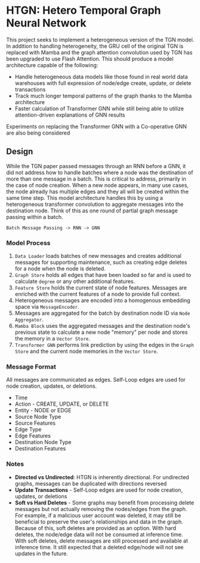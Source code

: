 # HTGN: Hetero Temporal Graph Neural Network

This project seeks to implement a heterogeneous version of the TGN model. In addition to handling heterogeneity, the GRU cell of the original TGN is replaced with Mamba and the graph attention convolution used by TGN has been upgraded to use Flash Attention.
This should produce a model architecture capable of the following:
* Handle heterogeneous data models like those found in real world data warehouses with full expression of node/edge create, update, or delete transactions
* Track much longer temporal patterns of the graph thanks to the Mamba architecture
* Faster calculation of Transformer GNN while still being able to utilize attention-driven explanations of GNN results

Experiments on replacing the Transformer GNN with a Co-operative GNN are also being considered

## Design
While the TGN paper passed messages through an RNN before a GNN, it did not address how to handle batches where a node 
was the destination of more than one message in a batch. This is critical to address, primarily in the case of node 
creation. When a new node appears, in many use cases, the node already has multiple edges and they all will be created 
within the same time step. This model architecture handles this by using a heterogeneous transformer convolution to 
aggregate messages into the destination node. Think of this as one round of partial graph message passing within a batch.

`Batch Message Passing -> RNN -> GNN`

### Model Process
1. `Data Loader` loads batches of new messages and creates additional messages for supporting maintenance, such as 
creating edge deletes for a node when the node is deleted. 
2. `Graph Store` holds all edges that have been loaded so far and is used to calculate `degree` or any other additional 
features.
3. `Feature Store` holds the current state of node features. Messages are enriched with the current features of a node 
to provide full context.
4.  Heterogeneous messages are encoded into a homogenous embedding space via `MessageEncoder`.
5.  Messages are aggregated for the batch by destination node ID via `Node Aggregator`.
6.  `Mamba Block` uses the aggregated messages and the destination node's previous state to calculate a new node 
"memory" per node and stores the memory in a `Vector Store`.
7.  `Transformer GNN` performs link prediction by using the edges in the `Graph Store` and the current node memories in 
the `Vector Store`.

### Message Format
All messages are communicated as edges. Self-Loop edges are used for node creation, updates, or deletions. 
* Time
* Action - CREATE, UPDATE, or DELETE
* Entity - NODE or EDGE
* Source Node Type
* Source Features
* Edge Type
* Edge Features
* Destination Node Type
* Destination Features


### Notes
* **Directed vs Undirected**: HTGN is inherently directional. For undirected graphs, messages can be duplicated with directions reversed
* **Update Transactions** - Self-Loop edges are used for node creation, updates, or deletions
* **Soft vs Hard Deletes** - Some graphs may benefit from processing delete messages but not actually removing the nodes/edges from the graph. For example, if a malicious user account was deleted, it may still be beneficial to preserve the user's relationships and data in the graph. Because of this, soft deletes are provided as an option. With hard deletes, the node/edge data will not be consumed at inference time. With soft deletes, delete messages are still processed and available at inference time. It still expected that a deleted edge/node will not see updates in the future.